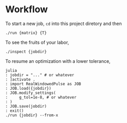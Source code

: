 # Workflow

To start a new job, `cd` into this project diretory and then
```
./run {matrix} {T}
```

To see the fruits of your labor,
```
./inspect {jobdir}
```

To resume an optimization with a lower tolerance,
```
julia
: jobdir = "..." # or whatever
: ]activate .
: import RealWindowedPulse as JOB
: JOB.load({jobdir})
: JOB.modify_settings(
:     g_tol=1e-8, # or whatever
: )
: JOB.save(jobdir)
: exit()
./run {jobdir} --from-x
```

